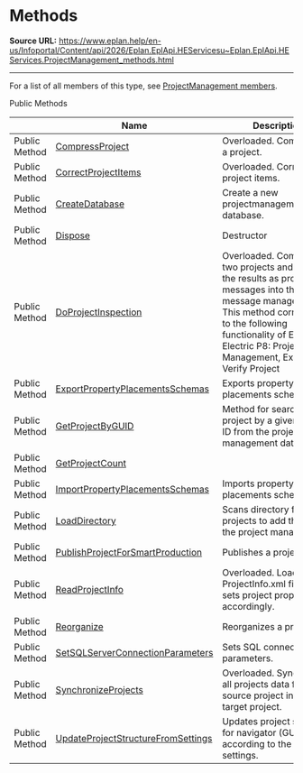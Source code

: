 # Methods

**Source URL:** https://www.eplan.help/en-us/Infoportal/Content/api/2026/Eplan.EplApi.HEServicesu~Eplan.EplApi.HEServices.ProjectManagement_methods.html

---

For a list of all members of this type, see [ProjectManagement members](Eplan.EplApi.HEServicesu~Eplan.EplApi.HEServices.ProjectManagement_members.html).

Public Methods

|  | Name | Description |
| --- | --- | --- |
| Public Method | [CompressProject](Eplan.EplApi.HEServicesu~Eplan.EplApi.HEServices.ProjectManagement~CompressProject.html) | Overloaded. Compresses a project. |
| Public Method | [CorrectProjectItems](Eplan.EplApi.HEServicesu~Eplan.EplApi.HEServices.ProjectManagement~CorrectProjectItems.html) | Overloaded. Corrects project items. |
| Public Method | [CreateDatabase](Eplan.EplApi.HEServicesu~Eplan.EplApi.HEServices.ProjectManagement~CreateDatabase.html) | Create a new projectmanagement database. |
| Public Method | [Dispose](Eplan.EplApi.HEServicesu~Eplan.EplApi.HEServices.ProjectManagement~Dispose().html) | Destructor |
| Public Method | [DoProjectInspection](Eplan.EplApi.HEServicesu~Eplan.EplApi.HEServices.ProjectManagement~DoProjectInspection.html) | Overloaded. Compares two projects and writes the results as project messages into the message management. This method corresponds to the following functionality of EPLAN Electric P8: Project / Management, Extras / Verify Project |
| Public Method | [ExportPropertyPlacementsSchemas](Eplan.EplApi.HEServicesu~Eplan.EplApi.HEServices.ProjectManagement~ExportPropertyPlacementsSchemas.html) | Exports property placements schemes. |
| Public Method | [GetProjectByGUID](Eplan.EplApi.HEServicesu~Eplan.EplApi.HEServices.ProjectManagement~GetProjectByGUID.html) | Method for searching a project by a given project ID from the project management database. |
| Public Method | [GetProjectCount](Eplan.EplApi.HEServicesu~Eplan.EplApi.HEServices.ProjectManagement~GetProjectCount.html) |  |
| Public Method | [ImportPropertyPlacementsSchemas](Eplan.EplApi.HEServicesu~Eplan.EplApi.HEServices.ProjectManagement~ImportPropertyPlacementsSchemas.html) | Imports property placements schemes. |
| Public Method | [LoadDirectory](Eplan.EplApi.HEServicesu~Eplan.EplApi.HEServices.ProjectManagement~LoadDirectory.html) | Scans directory for projects to add them into the project management. |
| Public Method | [PublishProjectForSmartProduction](Eplan.EplApi.HEServicesu~Eplan.EplApi.HEServices.ProjectManagement~PublishProjectForSmartProduction.html) | Publishes a project |
| Public Method | [ReadProjectInfo](Eplan.EplApi.HEServicesu~Eplan.EplApi.HEServices.ProjectManagement~ReadProjectInfo.html) | Overloaded. Loads the ProjectInfo.xml file. and sets project properties accordingly. |
| Public Method | [Reorganize](Eplan.EplApi.HEServicesu~Eplan.EplApi.HEServices.ProjectManagement~Reorganize.html) | Reorganizes a project |
| Public Method | [SetSQLServerConnectionParameters](Eplan.EplApi.HEServicesu~Eplan.EplApi.HEServices.ProjectManagement~SetSQLServerConnectionParameters.html) | Sets SQL connection parameters. |
| Public Method | [SynchronizeProjects](Eplan.EplApi.HEServicesu~Eplan.EplApi.HEServices.ProjectManagement~SynchronizeProjects.html) | Overloaded. Synchronizes all projects data from source project into the target project. |
| Public Method | [UpdateProjectStructureFromSettings](Eplan.EplApi.HEServicesu~Eplan.EplApi.HEServices.ProjectManagement~UpdateProjectStructureFromSettings.html) | Updates project structure for navigator (GUI) according to the project settings. |


